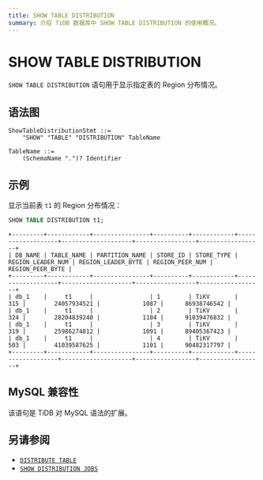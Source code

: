 ```yaml
---
title: SHOW TABLE DISTRIBUTION
summary: 介绍 TiDB 数据库中 SHOW TABLE DISTRIBUTION 的使用概况。
---
```


# SHOW TABLE DISTRIBUTION

`SHOW TABLE DISTRIBUTION` 语句用于显示指定表的 Region 分布情况。

## 语法图

```ebnf+diagram
ShowTableDistributionStmt ::=
    "SHOW" "TABLE" "DISTRIBUTION" TableName

TableName ::=
    (SchemaName ".")? Identifier
```

## 示例

显示当前表 `t1` 的 Region 分布情况：

```sql
SHOW TABLE DISTRIBUTION t1;
```

```
+---------+------------+----------------+----------+------------+-------------------+--------------------+-----------------+------------------+
| DB_NAME | TABLE_NAME | PARTITION_NAME | STORE_ID | STORE_TYPE | REGION_LEADER_NUM | REGION_LEADER_BYTE | REGION_PEER_NUM | REGION_PEER_BYTE |
+---------+------------+----------------+----------+------------+-------------------+--------------------+-----------------+------------------+
| db_1    |     t1     |                | 1        | TiKV       |               315 |        24057934521 |            1087 |      86938746542 |
| db_1    |     t1     |                | 2        | TiKV       |               324 |        28204839240 |            1104 |      91039476832 |
| db_1    |     t1     |                | 3        | TiKV       |               319 |        25986274812 |            1091 |      89405367423 |
| db_1    |     t1     |                | 4        | TiKV       |               503 |        41039587625 |            1101 |      90482317797 |
+---------+------------+----------------+----------+------------+-------------------+--------------------+-----------------+------------------+
```

## MySQL 兼容性

该语句是 TiDB 对 MySQL 语法的扩展。

## 另请参阅

- [`DISTRIBUTE TABLE`](/sql-statements/sql_statement-distribute-table.md)
- [`SHOW DISTRIBUTION JOBS`](/sql-statements/sql-statement-show-distribution-jobs.md)